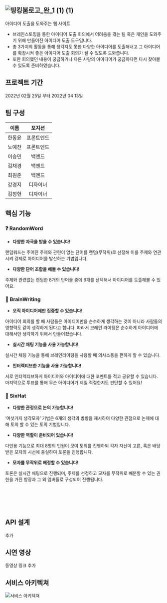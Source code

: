 ![띵킹붐로고_완_1 (1) (1)](https://user-images.githubusercontent.com/97424544/162109937-28746a8d-2845-497e-9d3e-2d32c6c8238a.png)
-------------------------
아이디어 도출을 도와주는 웹 사이트
- 브레인스토밍을 통한 아이디어 도출 회의에서 어려움을 겪는 팀 혹은 개인을 도와주기 위해 만들어진 아이디어 도출 도구입니다.
- 총 3가지의 활동을 통해 생각지도 못한 다양한 아이디어를 도출해내고 그 아이디어를 확장시켜 좋은 아이디어 도출 회의가 될 수 있도록 도와줍니다.
- 또한 회의했던 내용이 궁금하거나 다른 사람의 아이디어가 궁금하다면 다시 찾아볼 수 있도록 준비하였습니다.


프로젝트 기간
------
2022년 02월 25일 부터 2022년 04 13일


팀 구성
----
|이름|포지션|
|:---:|:---:|
|한동윤|프론트엔드|
|노예찬|프론트엔드|
|이승민|백엔드|
|김채경|백엔드|
|최원준|백엔드|
|강경지|디자이너|
|김정현|디자이너|

## 핵심 기능


### :question: RandomWord
- **다양한 자극을 받을 수 있습니다!**


랜덤워드는 주어진 주제와 관련이 없는 단어를 랜덤(무작위)로 선정해 이를 주제와 연관시켜 강제로 아이디어를 발산하는 기법입니다.


- **다양한 단어 조합을 해볼 수 있습니다!**


주제와 관련없는 랜덤한 8개의 단어들 중에 6개를 선택해서 아이디어를 도출해볼 수 있어요.

### 🧠 BrainWriting
- **오직 아이디어에만 집중할 수 있습니다!**


아이디어 회의를 할 때 사람들은 아이디어만을 순수하게 생각하는 것이 아니라 사람들의 영향력도 같이 생각하게 된다고 합니다. 따라서 브레인 라이팅은 순수하게 아이디어에 대해서만 생각하기 위해서 만들어졌습니다.


- **실시간 채팅 기능을 사용 가능합니다!**


실시간 채팅 기능을 통해 브레인라이팅을 사용할 때 의사소통을 편하게 할 수 있습니다.


- **인터렉티브한 기능을 사용 가능합니다!**


서로 인터렉티브하게 아이디어와 아이디어에 대한 코멘트를 적고 공유할 수 있습니다. 마지막으로 투표를 통해 무슨 아이디어가 제일 적절한지도 판단할 수 있어요!


### 🎩 SixHat
- **다양한 관정으로 논의 가능합니다!**


‘여섯가지 생각모자’ 기법은 6개의 생각의 방향을 제시하여 다양한 관점으로 논제에 대해 토의 할 수 있는 토의 기법입니다.


- **다양한 역할이 준비되어 있습니다!**


다인용 기능으로 최대 8명의 인원이 모여 토의를 진행하되 각자 자신이 고른, 혹은 배당받은 모자의 시선에 충실하여 토론을 진행합니다.


- **모자를 무작위로 배정할 수 있습니다!**


토론은 실시간 채팅으로 진행되며, 주제를 선정하고 모자를 무작위로 배분할 수 있는 권한을 가진 방장과 그 외 멤버들로 구성되어 진행됩니다.  

<br><br><br><br>
## API 설계
추가  


## 시연 영상
동영상 링크 추가  


## 서비스 아키텍쳐
![서비스 아키텍쳐](https://user-images.githubusercontent.com/97424544/162121668-3c45183f-4146-444c-8962-ccfc9f8fa666.png)


